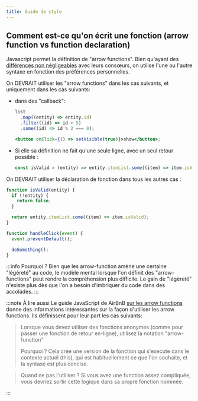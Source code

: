 ```yaml
---
title: Guide de style
---
```


## Comment est-ce qu'on écrit une fonction (arrow function vs function declaration)

Javascript permet la définition de "arrow functions". Bien qu'ayant des [différences non négligeables](https://developer.mozilla.org/en-US/docs/Web/JavaScript/Reference/Functions/Arrow_functions) avec leurs consœurs, on utilise l'une ou l'autre syntaxe en fonction des préférences personnelles.

On DEVRAIT utiliser les "arrow functions" dans les cas suivants, et uniquement dans les cas suivants:

- dans des "callback":

  ```jsx
  list
    .map((entity) => entity.id)
    .filter((id) => id > 5)
    .some((id) => id % 2 === 0);

  <button onClick={() => setVisible(true)}>show</button>;
  ```

- Si elle sa définition ne fait qu'une seule ligne, avec un seul retour possible :
  ```js
  const isValid = (entity) => entity.itemList.some((item) => item.isValid);
  ```

On DEVRAIT utiliser la déclaration de fonction dans tous les autres cas :

```js
function isValid(entity) {
  if (!entity) {
    return false;
  }

  return entity.itemList.some((item) => item.isValid);
}

function handleClick(event) {
  event.preventDefault();

  doSomething();
}
```

:::info Pourquoi ?
Bien que les arrow-function amène une certaine "légèreté" au code, le modèle mental lorsque l'on définit des "arrow-functions" peut rendre la compréhension plus difficile.
Le gain de "légèreté" n'existe plus dès que l'on a besoin d'imbriquer du code dans des accolades.
:::

:::note À lire aussi
Le guide JavaScript de AirBnB [sur les arrow functions](https://github.com/airbnb/javascript#arrow-functions) donne des informations intéressantes sur la façon d'utiliser les arrow functions. Ils définissent pour leur part les cas suivants:

> Lorsque vous devez utiliser des fonctions anonymes (comme pour passer une fonction de retour en-ligne), utilisez la notation "arrow-function"
>
> Pourquoi ? Cela crée une version de la fonction qui s'execute dans le contexte actuel (this), qui est habituellement ce que l'on souhaite, et la syntaxe est plus concise.

> Quand ne pas l'utiliser ? Si vous avez une function assez compliquée, vous devriez sortir cette logique dans sa propre fonction nommée.

:::

